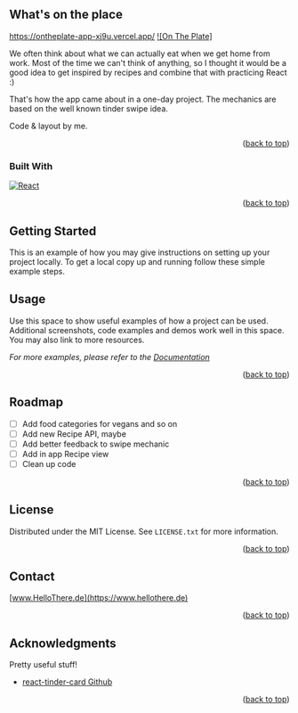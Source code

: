<a name="readme-top"></a>

<!-- ABOUT THE PROJECT -->
## What's on the place

https://ontheplate-app-xj9u.vercel.app/
[![On The Plate]](https://i.imgur.com/YO5HsJO.png)

We often think about what we can actually eat when we get home from work. Most of the time we can't think of anything, so I thought it would be a good idea to get inspired by recipes and combine that with practicing React :)

That's how the app came about in a one-day project. The mechanics are based on the well known tinder swipe idea. 

Code & layout by me.

<p align="right">(<a href="#readme-top">back to top</a>)</p>



### Built With

[![React][React.js]][React-url]

<p align="right">(<a href="#readme-top">back to top</a>)</p>



<!-- GETTING STARTED -->
## Getting Started

This is an example of how you may give instructions on setting up your project locally.
To get a local copy up and running follow these simple example steps.



<!-- USAGE EXAMPLES -->
## Usage

Use this space to show useful examples of how a project can be used. Additional screenshots, code examples and demos work well in this space. You may also link to more resources.

_For more examples, please refer to the [Documentation](https://example.com)_

<p align="right">(<a href="#readme-top">back to top</a>)</p>



<!-- ROADMAP -->
## Roadmap

- [ ] Add food categories for vegans and so on
- [ ] Add new Recipe API, maybe
- [ ] Add better feedback to swipe mechanic
- [ ] Add in app Recipe view
- [ ] Clean up code

<p align="right">(<a href="#readme-top">back to top</a>)</p>


<!-- LICENSE -->
## License

Distributed under the MIT License. See `LICENSE.txt` for more information.

<p align="right">(<a href="#readme-top">back to top</a>)</p>



<!-- CONTACT -->
## Contact

[www.HelloThere.de](https://www.hellothere.de)

<p align="right">(<a href="#readme-top">back to top</a>)</p>



<!-- ACKNOWLEDGMENTS -->
## Acknowledgments

Pretty useful stuff!

* [react-tinder-card Github](https://github.com/3DJakob/react-tinder-card)

<p align="right">(<a href="#readme-top">back to top</a>)</p>



<!-- MARKDOWN LINKS & IMAGES -->
<!-- https://www.markdownguide.org/basic-syntax/#reference-style-links -->
[React.js]: https://img.shields.io/badge/React-20232A?style=for-the-badge&logo=react&logoColor=61DAFB
[React-url]: https://reactjs.org/
